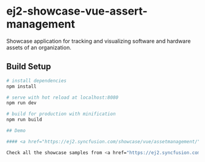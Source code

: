 # ej2-showcase-vue-assert-management
Showcase application for tracking and visualizing software and hardware assets of an organization.
## Build Setup

``` bash
# install dependencies
npm install

# serve with hot reload at localhost:8080
npm run dev

# build for production with minification
npm run build

## Demo

#### <a href="https://ej2.syncfusion.com/showcase/vue/assetmanagement/" target="_blank">https://ej2.syncfusion.com/showcase/vue/assetmanagement/</a>

Check all the showcase samples from <a href="https://ej2.syncfusion.com/home/index.html" target="_blank">here</a>.